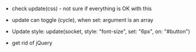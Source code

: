 * check update(css) - not sure if everything is OK with this
* update can toggle (cycle), when set: argument is an array
* Update style: update(socket, style: "font-size", set: "6px", on: "#button")

* get rid of jQuery
